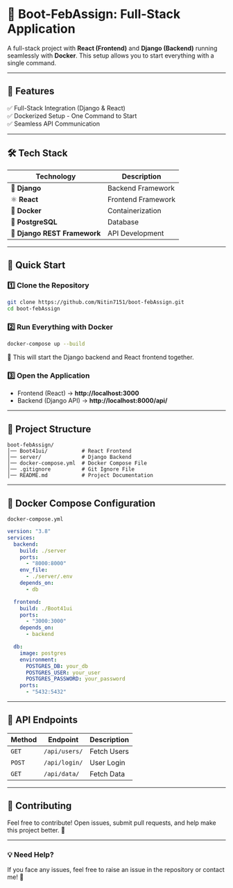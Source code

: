 # 🚀 Boot-FebAssign: Full-Stack Application

A full-stack project with **React (Frontend)** and **Django (Backend)** running seamlessly with **Docker**. This setup allows you to start everything with a single command.

---

## **📌 Features**
✅ Full-Stack Integration (Django & React)  
✅ Dockerized Setup - One Command to Start  
✅ Seamless API Communication  


---

## **🛠️ Tech Stack**
| **Technology**  | **Description**  |
|---------------|----------------|
| 🐍 **Django**  | Backend Framework  |
| ⚛ **React**  | Frontend Framework  |
| 🐳 **Docker**  | Containerization  |
| 🐘 **PostgreSQL** | Database  |
| 📡 **Django REST Framework** | API Development  |

---

## **🚀 Quick Start**

### **1️⃣ Clone the Repository**
```bash
git clone https://github.com/Nitin7151/boot-febAssign.git
cd boot-febAssign
```

### **2️⃣ Run Everything with Docker**
```bash
docker-compose up --build
```
🚀 This will start the Django backend and React frontend together.

### **3️⃣ Open the Application**
- Frontend (React) → **http://localhost:3000**
- Backend (Django API) → **http://localhost:8000/api/**

---

## **📂 Project Structure**
```
boot-febAssign/
│── Boot41ui/           # React Frontend
│── server/             # Django Backend
│── docker-compose.yml  # Docker Compose File
│── .gitignore          # Git Ignore File
│── README.md           # Project Documentation
```

---


## **🐳 Docker Compose Configuration**
`docker-compose.yml`
```yaml
version: "3.8"
services:
  backend:
    build: ./server
    ports:
      - "8000:8000"
    env_file:
      - ./server/.env
    depends_on:
      - db

  frontend:
    build: ./Boot41ui
    ports:
      - "3000:3000"
    depends_on:
      - backend

  db:
    image: postgres
    environment:
      POSTGRES_DB: your_db
      POSTGRES_USER: your_user
      POSTGRES_PASSWORD: your_password
    ports:
      - "5432:5432"
```

---

## **📜 API Endpoints**
| **Method** | **Endpoint** | **Description** |
|-----------|-------------|----------------|
| `GET`     | `/api/users/` | Fetch Users |
| `POST`    | `/api/login/` | User Login |
| `GET`     | `/api/data/`  | Fetch Data |

---

## **🎯 Contributing**
Feel free to contribute! Open issues, submit pull requests, and help make this project better. 🎉  

---

### **💡 Need Help?**
If you face any issues, feel free to raise an issue in the repository or contact me! 🚀